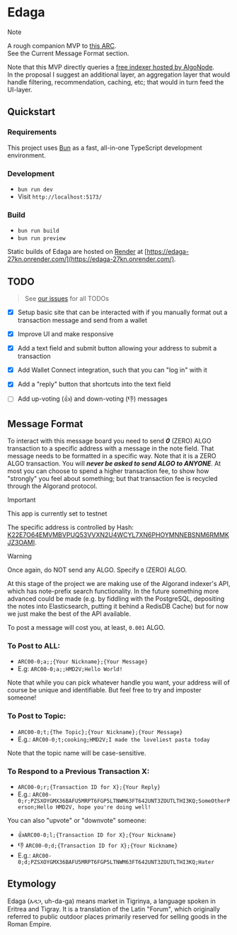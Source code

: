 # Edaga

> [!NOTE]  
> A rough companion MVP to [this ARC](https://github.com/algorandfoundation/ARCs/issues/86).  
> See the Current Message Format section.



Note that this MVP directly queries a [free indexer hosted by AlgoNode](https://algonode.io/).  
In the proposal I suggest an additional layer, an aggregation layer that would handle filtering, recommendation, caching, etc; that would in turn feed the UI-layer.


## Quickstart

### Requirements

This project uses [Bun](https://bun.sh/) as a fast, all-in-one TypeScript development environment. 


### Development

- `bun run dev`
- Visit `http://localhost:5173/`


### Build

- `bun run build`
- `bun run preview`


Static builds of Edaga are hosted on [Render](https://render.com/) at [https://edaga-27kn.onrender.com/](https://edaga-27kn.onrender.com/).


## TODO

> See [our issues](./issues) for all TODOs

- [x] Setup basic site that can be interacted with if you manually format out a transaction message and send from a wallet
- [x] Improve UI and make responsive
- [x] Add a text field and submit button allowing your address to submit a transaction
- [x] Add Wallet Connect integration, such that you can "log in" with it
- [x] Add a "reply" button that shortcuts into the text field
- [ ] Add up-voting (👍) and down-voting (👎) messages


## Message Format

To interact with this message board you need to send ***0*** (ZERO) ALGO transaction to a specific address with a message in the note field. That message needs to be formatted in a specific way. Note that it is a ZERO ALGO transaction. You will ***never be asked to send ALGO to ANYONE***. At most you can choose to spend a higher transaction fee, to show how "strongly" you feel about something; but that transaction fee is recycled through the Algorand protocol.

> [!IMPORTANT]  
This app is currently set to testnet

The specific address is controlled by Hash: [K22E7O64EMVMBVPUQ53VVXN2U4WCYL7XN6PHOYMNNEBSNM6RMMKJZ3OAMI](https://testnet.explorer.perawallet.app/address/K22E7O64EMVMBVPUQ53VVXN2U4WCYL7XN6PHOYMNNEBSNM6RMMKJZ3OAMI). 

> [!WARNING]
> Once again, do NOT send any ALGO. Specify `0` (ZERO) ALGO.

At this stage of the project we are making use of the Algorand indexer's API, which has note-prefix search functionality. In the future something more advanced could be made (e.g. by fiddling with the PostgreSQL, depositing the notes into Elasticsearch, putting it behind a RedisDB Cache) but for now we just make the best of the API available.

To post a message will cost you, at least, `0.001` ALGO.


### To Post to ALL:

- `ARC00-0;a;;{Your Nickname};{Your Message}` 
- E.g: `ARC00-0;a;;HMD2V;Hello World!`

Note that while you can pick whatever handle you want, your address will of course be unique and identifiable. 
But feel free to try and imposter someone!

### To Post to Topic:

- `ARC00-0;t;{The Topic};{Your Nickname};{Your Message}`
- E.g.: `ARC00-0;t;cooking;HMD2V;I made the loveliest pasta today`

Note that the topic name will be case-sensitive.

### To Respond to a Previous Transaction X:

- `ARC00-0;r;{Transaction ID for X};{Your Reply}`
- E.g.: `ARC00-0;r;PZSXOYGMX36BAFU5MRPT6FGP5LTNWM63FT642UNT3ZOUTLTHI3KQ;SomeOtherPerson;Hello HMD2V, hope you're doing well!`

You can also "upvote" or "downvote" someone:

- :+1:`ARC00-0;l;{Transaction ID for X};{Your Nickname}`
- :-1: `ARC00-0;d;{Transaction ID for X};{Your Nickname}`
- E.g.: `ARC00-0;d;PZSXOYGMX36BAFU5MRPT6FGP5LTNWM63FT642UNT3ZOUTLTHI3KQ;Hater`


## Etymology

Edaga (እዳጋ, uh-da-ga) means market in Tigrinya, a language spoken in Eritrea and Tigray. It is a translation of the Latin "Forum", which originally referred to public outdoor places primarily reserved for selling goods in the Roman Empire.
